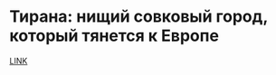 # Тирана: нищий совковый город, который тянется к Европе



[LINK](https://varlamov.ru/4192073.html)